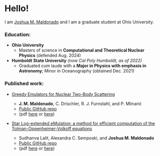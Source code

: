 # Hello!
I am [Joshua M. Maldonado](https://inspirehep.net/authors/2849437) and I am a graduate student at Ohio University.


### Education:
* **Ohio University**
    * Masters of science in **Computational and Theoretical Nuclear Physics** (defended Aug. 2024)
* **Humboldt State University** _(now Cal Poly Humboldt, as of 2022)_
    * Graduated cum laude with a **Major in Physics with emphasis in Astronomy**; Minor in Oceanography (obtained Dec. 2021)

### Published work:
* [Greedy Emulators for Nuclear Two-Body Scattering](https://journals.aps.org/prc/accepted/10.1103/k77q-f82l)
    * **J. M. Maldonado**, C. Drischler, R. J. Furnstahl, and P. Mlinarić
    * [Public GitHub repo](https://github.com/buqeye/cs_greedy_emulator_josh)
    * (pdf [here](https://journals.aps.org/prc/pdf/10.1103/k77q-f82l) or [here](https://arxiv.org/pdf/2504.06092))

* [Star Log-extended eMulation: a method for efficient computation of the Tolman-Oppenheimer-Volkoff equations](https://journals.aps.org/prresearch/abstract/10.1103/5p3h-b8rf) 
    * Sudhanva Lalit, Alexandra C. Semposki, and **Joshua M. Maldonado**
    * [Public GitHub repo](https://github.com/asemposki/SLM)
    * (pdf [here](https://journals.aps.org/prresearch/pdf/10.1103/5p3h-b8rf) or  [here](https://arxiv.org/pdf/2411.10556))

  
